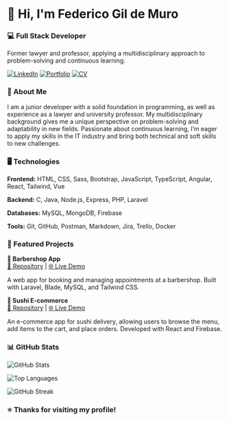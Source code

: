 # 👋 Hi, I'm Federico Gil de Muro

### 💻 Full Stack Developer

Former lawyer and professor, applying a multidisciplinary approach to problem-solving and continuous learning.

[![LinkedIn](https://img.shields.io/badge/LinkedIn-blue?style=flat)](https://linkedin.com/in/federicogildemuro)
[![Portfolio](https://img.shields.io/badge/Portfolio-black?style=flat)](https://federico-gil-de-muro-portfolio.vercel.app)
[![CV](https://img.shields.io/badge/CV-PDF-red?style=flat)](https://federico-gil-de-muro-portfolio.vercel.app/cv-federico-gil-de-muro.pdf)

### 💼 About Me

I am a junior developer with a solid foundation in programming, as well as experience as a lawyer and university professor. My multidisciplinary background gives me a unique perspective on problem-solving and adaptability in new fields. Passionate about continuous learning, I’m eager to apply my skills in the IT industry and bring both technical and soft skills to new challenges.

### 🖥 Technologies

**Frontend:** HTML, CSS, Sass, Bootstrap, JavaScript, TypeScript, Angular, React, Tailwind, Vue

**Backend:** C, Java, Node.js, Express, PHP, Laravel

**Databases:** MySQL, MongoDB, Firebase

**Tools:** Git, GitHub, Postman, Markdown, Jira, Trello, Docker

### 🚀 Featured Projects

**🧔 Barbershop App**  
[🔗 Repository](https://github.com/federicogildemuro/dartom) | [🌐 Live Demo](https://dartom.onrender.com)  

A web app for booking and managing appointments at a barbershop. Built with Laravel, Blade, MySQL, and Tailwind CSS.

**🍣 Sushi E-commerce**  
[🔗 Repository](https://github.com/federicogildemuro/kyo-sushi) | [🌐 Live Demo](https://kyo-sushi.netlify.app)  

An e-commerce app for sushi delivery, allowing users to browse the menu, add items to the cart, and place orders. Developed with React and Firebase.

### 📊 GitHub Stats

![GitHub Stats](https://github-readme-stats.vercel.app/api?username=federicogildemuro&show_icons=true&theme=radical)

![Top Languages](https://github-readme-stats.vercel.app/api/top-langs/?username=federicogildemuro&layout=compact&theme=radical)

![GitHub Streak](https://github-readme-streak-stats.herokuapp.com/?user=federicogildemuro&theme=radical)

### ⭐ Thanks for visiting my profile!
